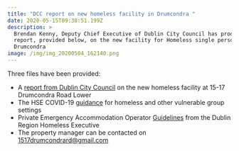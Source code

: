 ```yaml
---
title: "DCC report on new homeless facility in Drumcondra "
date: 2020-05-15T09:38:51.199Z
description: >
  Brendan Kenny, Deputy Chief Executive of Dublin City Council has produced a
  report, provided below, on the new facility for Homeless single persons in
  Drumcondra                                                                                                                                                                                                                                                              
image: /img/img_20200504_162140.png
---
```

Three files have been provided: 

* A [report from Dublin City Council](/docs/drl/DrumcondraRoad.pdf) on the new homeless facility at 15-17 Drumcondra Road Lower
* The HSE COVID-19 [guidance](/docs/drl/COVID-19-Guidance-for-vulnerable-groups-settings.pdf) for homeless and other vulnerable group settings
* Private Emergency Accommodation Operator [Guidelines](/docs/drl/PEAOperatorGuidelinesDec17.pdf) from the Dublin Region Homeless Executive
* The property manager can be contacted on 1517drumcondrard@gmail.com